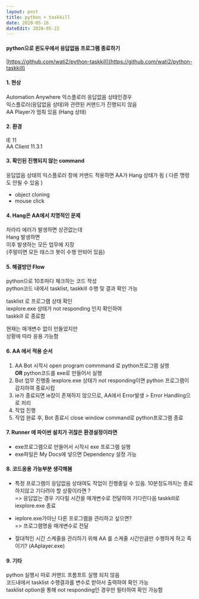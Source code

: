 ```yaml
---
layout: post
title: python + taskkill
date: 2020-05-16
dateEdit: 2020-05-22
---
```


#### python으로 윈도우에서 응답없음 프로그램 종료하기  
[https://github.com/wati2/python-taskkill](https://github.com/wati2/python-taskkill)

#### 1. 현상

Automation Anywhere 익스플로러 응답없음 상태인경우  
익스플로러(응답없음 상태)와 관련된 커맨드가 진행되지 않음  
AA Player가 멈춰 있음 (Hang 상태)

#### 2. 환경

IE 11  
AA Client 11.3.1

#### 3. 확인된 진행되지 않는 command

응답없음 상태의 익스플로러 창에 커맨드 적용하면 AA가 Hang 상태가 됨 ( 다른 명령도 안될 수 있음 )  
+ object cloning  
+ mouse click

#### 4. Hang은 AA에서 치명적인 문제

차라리 에러가 발생하면 상관없는데  
Hang 발생하면  
이후 발생하는 모든 업무에 지장  
(주말이면 모든 태스크 봇이 수행 안되어 있음)

#### 5. 해결방안 Flow

python으로 10초마다 체크하는 코드 작성  
python코드 내에서 tasklist, taskkill 수행 및 결과 확인 가능

tasklist 로 프로그램 상태 확인  
iexplore.exe 상태가 not responding 인지 확인하여  
taskkill 로 종료함

현재는 매개변수 없이 만들었지만  
상황에 따라 응용 가능함

#### 6. AA 에서 적용 순서

1. AA Bot 시작시 open program commmand 로 python프로그램 실행  
**OR** python코드를 exe로 만들어서 실행  
2. Bot 업무 진행중 iexplore.exe 상태가 not responding이면 python 프로그램이 감지하여 종료시킴
3. ie가 종료되면 ie창이 존재하지 않으므로, AA에서 Error발생 > Error Handling으로 처리
4. 작업 진행
5. 작업 완료 후, Bot 종료시 close window command로 python프로그램 종료

#### 7. Runner 에 파이썬 설치가 귀찮은 환경설정이라면
+ exe프로그램으로 만들어서 시작시 exe 프로그램 실행
+ exe파일은 My Docs에 넣으면 Dependency 설정 가능

#### 8. 코드응용 가능부분 생각해봄

- 특정 프로그램이 응답없음 상태여도 작업이 진행중일 수 있음. 10분정도까지는 종료하지않고 기다려야 할 상황이라면 ?  
  => 응답없는 경우 기다릴 시간을 매개변수로 전달하여 기다린다음 taskkill로 iexplore.exe 종료

- ieplore.exe가아닌 다른 프로그램을 관리하고 싶으면?  
  => 프로그램명을 매개변수로 전달

- 절대적인 시간 스케줄을 관리하기 위해 AA 를 스케줄 시간만큼만 수행하게 하고 죽이기? (AAplayer.exe)

#### 9. **기타**

python 실행시 따로 커맨드 프롬프트 실행 되지 않음  
코드내에서 tasklist 수행결과를 변수로 받아서 출력하여 확인 가능  
tasklist option을 통해 not responding인 경우만 필터하여 확인 가능함
